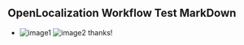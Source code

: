 ## OpenLocalization Workflow Test MarkDown
* ![image1](.\96f489e8-bb70-4f0a-87ed-13162baa188d.PNG)   ![image2](.\2ab7ab75-f229-47d7-95d9-71b7c17c8e72.png) 
thanks!